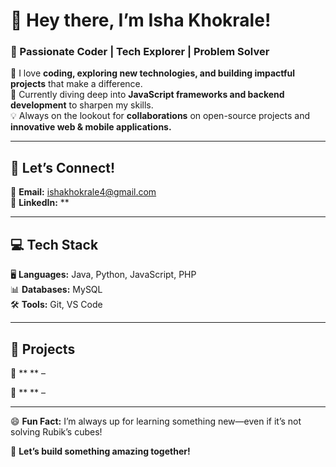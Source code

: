 # 👋 Hey there, I’m **Isha Khokrale!**  
### 🚀 Passionate Coder | Tech Explorer | Problem Solver  
 
👀 I love **coding, exploring new technologies, and building impactful projects** that make a difference.  
🌱 Currently diving deep into **JavaScript frameworks and backend development** to sharpen my skills.  
💡 Always on the lookout for **collaborations** on open-source projects and **innovative web & mobile applications.**  
 
---  
 
## 🔗 **Let’s Connect!**  
📧 **Email:** [ishakhokrale4@gmail.com](mailto:ishakhokrale4@gmail.com)  
💼 **LinkedIn:** **
 
---  
 
## 💻 **Tech Stack**  
🖥 **Languages:** Java, Python, JavaScript, PHP    
📊 **Databases:** MySQL  
🛠 **Tools:** Git, VS Code  
 
---  
 
## 🌟 **Projects**  
🧠 **  ** –

🧠 **  ** –


 
---  
 
😄 **Fun Fact:** I’m always up for learning something new—even if it’s not solving Rubik’s cubes!  
 
🚀 **Let’s build something amazing together!**
